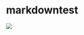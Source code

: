 # markdowntest



<a><img src="https://img.shields.io/badge/-Red-red.svg?colorA=ffffff&style=for-the-badge"/></a>


